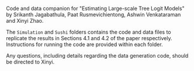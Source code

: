 Code and data companion for "Estimating Large-scale Tree Logit Models" by Srikanth Jagabathula, Paat Rusmevichientong, Ashwin Venkataraman and Xinyi Zhao.

The `Simulation` and `Sushi` folders contains the code and data files to replicate the results in Sections 4.1 and 4.2 of the paper respectively. Instructions for running the code are provided within each folder.

Any questions, including details regarding the data generation code, should be directed to Xinyi.


